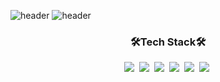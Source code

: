 
<!--
**tndms753/tndms753** is a ✨ _special_ ✨ repository because its `README.md` (this file) appears on your GitHub profile.

Here are some ideas to get you started:

- 🔭 I’m currently working on ...
- 🌱 I’m currently learning ...
- 👯 I’m looking to collaborate on ...
- 🤔 I’m looking for help with ...
- 💬 Ask me about ...
- 📫 How to reach me: ...
- 😄 Pronouns: ...
- ⚡ Fun fact: ...
-->

<!-- ![header](https://capsule-render.vercel.app/api?text=capsule_render&animation=fadeIn) -->
<!-- <img src="https://capsule-render.vercel.app/api?type=slice&color=5433FF&height=300&section=header&text=JiEun%20Song&fontSize=90" /> -->
![header](https://capsule-render.vercel.app/api?type=slice&color=F4BBBB&height=300&section=header&text=JiEun%20Song&fontSize=90&animation=blinking)
![header](https://capsule-render.vercel.app/api?type=Cylinder&text=JiSu%20Song&animation=blinking&color=feac5e&fontColor=white)

<h3 align="center">🛠Tech Stack🛠</h3>

<p align="center">
<img src="https://img.shields.io/badge/html-E34F26?style=flat-square&logo=Python&logoColor=white"/></a>&nbsp
<img src="https://img.shields.io/badge/CSS3-1572B6?style=flat-square&logo=Python&logoColor=white"/></a>&nbsp
<img src="https://img.shields.io/badge/JavaScript-F7DF1E?style=flat-square&logo=Python&logoColor=white"/></a>&nbsp
<img src="https://img.shields.io/badge/React-61DAFB?style=flat-square&logo=Python&logoColor=white"/></a>&nbsp
<img src="https://img.shields.io/badge/Redux-764ABC?style=flat-square&logo=Python&logoColor=white"/></a>&nbsp
<img src="https://img.shields.io/badge/styled-components-DB7093?style=flat-square&logo=Python&logoColor=white"/></a>&nbsp
<!-- ![](https://img.shields.io/badge/html-E34F26?style=flat-square&logo=Python&logoColor=white)![](https://img.shields.io/badge/CSS3-1572B6?style=flat-square&logo=Python&logoColor=white) -->
</p>
